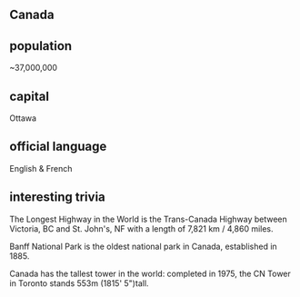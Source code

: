 ## Canada
## population

~37,000,000

## capital

Ottawa
 
## official language

English & French

## interesting trivia

The Longest Highway in the World is 
the Trans-Canada Highway between Victoria, BC and St. John's, NF with a length of 7,821 km / 4,860 miles.

Banff National Park is the oldest national park in Canada, established in 1885.

Canada has the tallest tower in the world: completed in 1975, the CN Tower in Toronto stands 553m (1815' 5")tall. 
